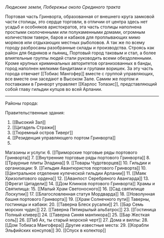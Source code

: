 *Людиские земли, Побережье около Срединого тракта*

Портовая часть Гринворта, образованная от внешнего круга замковой части столицы, это сердце торговли, в отличии от центра здесь нет усадьб и особняков аристократов, эта часть столицы наполнена простыми сколоченными или полукаменными домами, огромным количеством таверн, баров и кабаков для проплывающих мимо моряков или отдыхающих местных рыболовов. А так же по всему городу разбросаны разобранные склады и производства. Строясь как район для бедняков и пьяниц, Портовый город таковым и стал, а более влиятельные группы людей стали руководить всеми обездоленными. Кроме крупных криминальных авторитетов организованных в банды, город наполнен мелкими бандитами и групами воришек. За эту часть города отвечает [[Тобиас Мангофер]] вместе с группой управляющих, все вместе они заседают в Высоком Зале. Самим же портом и поставками в Гринворт управляет [[Карлос Топазис]], представляющий собой главу гильдии купцов во всей Арлании. 
____
Районы города:

Правительственные здания:
1. [[Высокий Зал]]
2. [[Цитадель Стражи]]
3. [[Тюремный остров Тиверг]]
4. [[Резиденция управляющего портом Гринворта]]
5. 
Магазины и услуги:
6. [[Приморские торговые ряды портового Гринворта]]
7. [[Внутренние торговые ряды портового Гринворта]]
8. [[Траурные плиты Эладина]]
9. [[Товары Чудотворцев]]
10. 
Гильдии и организации:
9. [[Гильдия Авантюристов портового Гринворта]]
10. [[Центральное отделение купеческой гильдии Арлании]]
11. [[Маяк Хризолитового ордена]]
12. [[Аванпост Серебряного Авангарда]]
13. [[Фрегат Цитадели]]
14. [[Дом Клинков портового Гринворта]]
Храмы и Святилища:
15. [[Малый Храм Светоносного]]
16. [[Сад святилище Лоскутии]]
17. [[Благословленная статуя Мордварда]]
18. [[Новолунная башня портового Гринворта]]
19. [[Храм Солнечного пути]]
Таверны, гостиницы и кабаки:
20. [[Таверна Блеск русалки]]
21. [[Бар Семь морских чудес]]
22. [[Таверна Пятикрылый альбатрос]]
23. [[Гостиница Полный кливер]]
24. [[Таверна Синяя мантикора]]
25. [[Бар Жесткая соль]]
26. [[Паб Ах, ты старый морской черт]]
27. 
Дома и виллы:
28. [[Дом Тобиаса Мангофера]]
Другие известные места:
29. [[Корабли Эльфийских консулов]]
30. [[Спуск в колектор]]